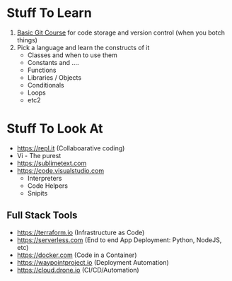 # Stuff To Learn

1. [Basic Git Course](https://lab.github.com) for code storage and version control (when you botch things)
2. Pick a language and learn the constructs of it
   * Classes and when to use them
   * Constants and ....
   * Functions
   * Libraries / Objects
   * Conditionals
   * Loops
   * etc2
  
# Stuff To Look At

* https://repl.it (Collaboarative coding)
* Vi - The purest
* https://sublimetext.com
* https://code.visualstudio.com 
  * Interpreters
  * Code Helpers
  * Snipits

## Full Stack Tools

* https://terraform.io (Infrastructure as Code)
* https://serverless.com (End to end App Deployment: Python, NodeJS, etc)
* https://docker.com (Code in a Container)
* https://waypointproject.io (Deployment Automation)
* https://cloud.drone.io (CI/CD/Automation)